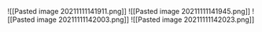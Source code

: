 ![[Pasted image 20211111141911.png]]
![[Pasted image 20211111141945.png]]
![[Pasted image 20211111142003.png]]
![[Pasted image 20211111142023.png]]
